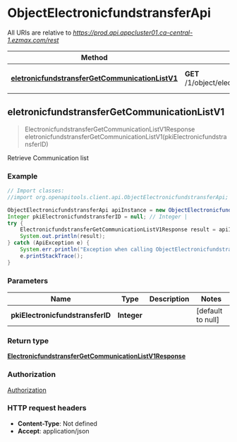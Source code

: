 # ObjectElectronicfundstransferApi

All URIs are relative to *https://prod.api.appcluster01.ca-central-1.ezmax.com/rest*

Method | HTTP request | Description
------------- | ------------- | -------------
[**eletronicfundstransferGetCommunicationListV1**](ObjectElectronicfundstransferApi.md#eletronicfundstransferGetCommunicationListV1) | **GET** /1/object/electronicfundstransfer/{pkiElectronicfundstransferID}/getCommunicationList | Retrieve Communication list



## eletronicfundstransferGetCommunicationListV1

> ElectronicfundstransferGetCommunicationListV1Response eletronicfundstransferGetCommunicationListV1(pkiElectronicfundstransferID)

Retrieve Communication list



### Example

```java
// Import classes:
//import org.openapitools.client.api.ObjectElectronicfundstransferApi;

ObjectElectronicfundstransferApi apiInstance = new ObjectElectronicfundstransferApi();
Integer pkiElectronicfundstransferID = null; // Integer | 
try {
    ElectronicfundstransferGetCommunicationListV1Response result = apiInstance.eletronicfundstransferGetCommunicationListV1(pkiElectronicfundstransferID);
    System.out.println(result);
} catch (ApiException e) {
    System.err.println("Exception when calling ObjectElectronicfundstransferApi#eletronicfundstransferGetCommunicationListV1");
    e.printStackTrace();
}
```

### Parameters


Name | Type | Description  | Notes
------------- | ------------- | ------------- | -------------
 **pkiElectronicfundstransferID** | **Integer**|  | [default to null]

### Return type

[**ElectronicfundstransferGetCommunicationListV1Response**](ElectronicfundstransferGetCommunicationListV1Response.md)

### Authorization

[Authorization](../README.md#Authorization)

### HTTP request headers

- **Content-Type**: Not defined
- **Accept**: application/json


